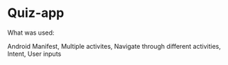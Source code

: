 # Quiz-app

What was used:

Android Manifest,
Multiple activites,
Navigate through different activities,
Intent,
User inputs
